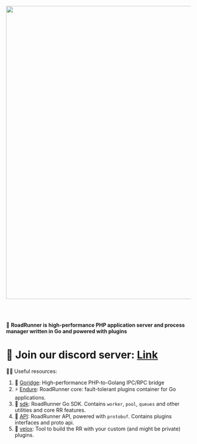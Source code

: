 <p align="center"><a href="https://roadrunner.dev" target="_blank"><img src="https://user-images.githubusercontent.com/796136/50286124-6f7f3780-046f-11e9-9f45-e8fedd4f786d.png" width="800"></a></p>

<br><br/>

🙋‍ **RoadRunner is high-performance PHP application server and process manager written in Go and powered with plugins**   

# 💬 Join our discord server: [Link](https://discord.gg/TFeEmCs) 

👩‍💻 Useful resources:
1. 🧙 [Goridge](https://github.com/roadrunner-server/goridge): High-performance PHP-to-Golang IPC/RPC bridge
2. ⚡ [Endure](https://github.com/roadrunner-server/endure): RoadRunner core: fault-tolerant plugins container for Go applications.
3. 🤖 [sdk](https://github.com/roadrunner-server/sdk): RoadRunner Go SDK. Contains `worker`, `pool`, `queues` and other utilities and core RR features.
4. 🔌 [API](https://github.com/roadrunner-server/api): RoadRunner API, powered with `protobuf`. Contains plugins interfaces and proto api.
5. 🧱 [velox](https://github.com/roadrunner-server/velox): Tool to build the RR with your custom (and might be private) plugins.
